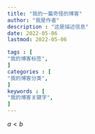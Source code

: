 ```yaml
---
title: "我的一篇奇怪的博客"                         
author: "我是作者"  
description : "这是描述信息"    
date: 2022-05-06      
lastmod: 2022-05-06            

tags : [                                    
"我的博客标签",
]
categories : [                              
"我的博客分类",
]
keywords : [                                
"我的博客关键字",
]
---
```


$a \lt b$

